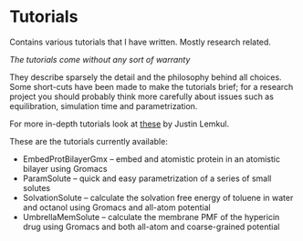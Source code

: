 # Tutorials
Contains various tutorials that I have written. Mostly research related.

*The tutorials come without any sort of warranty*

They describe sparsely the detail and the philosophy behind all choices. Some short-cuts have been made to make the tutorials brief; for a research project you should probably think more carefully about issues such as equilibration, simulation time and parametrization.

For more in-depth tutorials look at [these](http://www.bevanlab.biochem.vt.edu/Pages/Personal/justin/gmx-tutorials/) by Justin Lemkul.

These are the tutorials currently available:

* EmbedProtBilayerGmx – embed and atomistic protein in an atomistic bilayer using Gromacs
* ParamSolute – quick and easy parametrization of a series of small solutes
* SolvationSolute – calculate the solvation free energy of toluene in water and octanol using Gromacs and all-atom potential
* UmbrellaMemSolute – calculate the membrane PMF of the hypericin drug using Gromacs and both all-atom and coarse-grained potential
